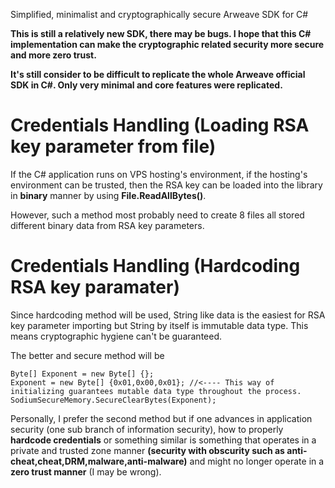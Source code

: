 Simplified, minimalist and cryptographically secure Arweave SDK for C#

**This is still a relatively new SDK, there may be bugs. I hope that this C# implementation can make the cryptographic related security more secure and more zero trust.**

**It's still consider to be difficult to replicate the whole Arweave official SDK in C#. Only very minimal and core features were replicated.**

# Credentials Handling (Loading RSA key parameter from file)
If the C# application runs on VPS hosting's environment, if the hosting's environment can be trusted, then the RSA key can be loaded into the library in **binary** manner by using **File.ReadAllBytes()**.

However, such a method most probably need to create 8 files all stored different binary data from RSA key parameters.

# Credentials Handling (Hardcoding RSA key paramater)
Since hardcoding method will be used, String like data is the easiest for RSA key parameter importing but String by itself is immutable data type. This means cryptographic hygiene can't be guaranteed.

The better and secure method will be
```
Byte[] Exponent = new Byte[] {};
Exponent = new Byte[] {0x01,0x00,0x01}; //<---- This way of initializing guarantees mutable data type throughout the process.
SodiumSecureMemory.SecureClearBytes(Exponent);
```

Personally, I prefer the second method but if one advances in application security (one sub branch of information security), how to properly **hardcode credentials** or something similar is something that operates
in a private and trusted zone manner **(security with obscurity such as anti-cheat,cheat,DRM,malware,anti-malware)** and might no longer operate in a **zero trust manner** (I may be wrong). 
